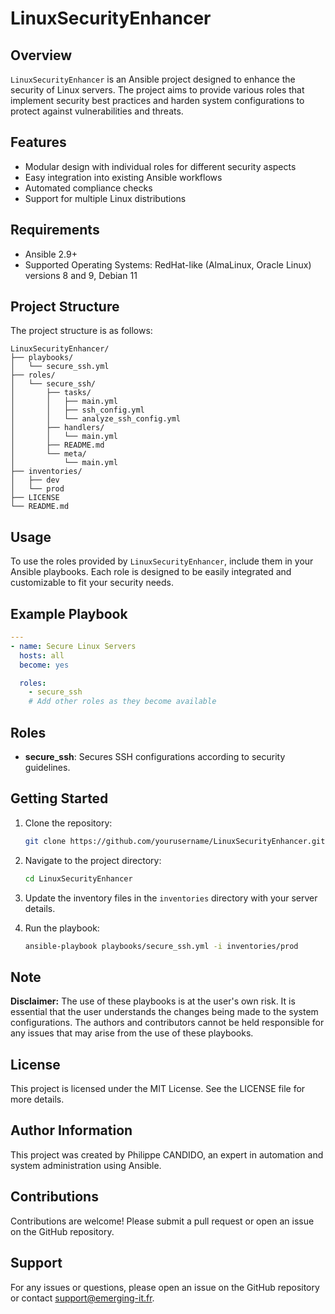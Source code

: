 # LinuxSecurityEnhancer

## Overview

`LinuxSecurityEnhancer` is an Ansible project designed to enhance the security of Linux servers. The project aims to provide various roles that implement security best practices and harden system configurations to protect against vulnerabilities and threats.

## Features

- Modular design with individual roles for different security aspects
- Easy integration into existing Ansible workflows
- Automated compliance checks
- Support for multiple Linux distributions

## Requirements

- Ansible 2.9+
- Supported Operating Systems: RedHat-like (AlmaLinux, Oracle Linux) versions 8 and 9, Debian 11

## Project Structure

The project structure is as follows:

```
LinuxSecurityEnhancer/
├── playbooks/
│   └── secure_ssh.yml
├── roles/
│   └── secure_ssh/
│       ├── tasks/
│       │   ├── main.yml
│       │   ├── ssh_config.yml
│       │   └── analyze_ssh_config.yml
│       ├── handlers/
│       │   └── main.yml
│       ├── README.md
│       └── meta/
│           └── main.yml
├── inventories/
│   ├── dev
│   └── prod
├── LICENSE
└── README.md
```

## Usage

To use the roles provided by `LinuxSecurityEnhancer`, include them in your Ansible playbooks. Each role is designed to be easily integrated and customizable to fit your security needs.

## Example Playbook

```yaml
---
- name: Secure Linux Servers
  hosts: all
  become: yes

  roles:
    - secure_ssh
    # Add other roles as they become available
```

## Roles

- **secure_ssh**: Secures SSH configurations according to security guidelines.

## Getting Started

1. Clone the repository:

   ```bash
   git clone https://github.com/yourusername/LinuxSecurityEnhancer.git
   ```

2. Navigate to the project directory:

   ```bash
   cd LinuxSecurityEnhancer
   ```

3. Update the inventory files in the `inventories` directory with your server details.

4. Run the playbook:

   ```bash
   ansible-playbook playbooks/secure_ssh.yml -i inventories/prod
   ```

## Note

**Disclaimer:** The use of these playbooks is at the user's own risk. It is essential that the user understands the changes being made to the system configurations. The authors and contributors cannot be held responsible for any issues that may arise from the use of these playbooks.

## License

This project is licensed under the MIT License. See the LICENSE file for more details.

## Author Information

This project was created by Philippe CANDIDO, an expert in automation and system administration using Ansible.

## Contributions

Contributions are welcome! Please submit a pull request or open an issue on the GitHub repository.

## Support

For any issues or questions, please open an issue on the GitHub repository or contact support@emerging-it.fr.